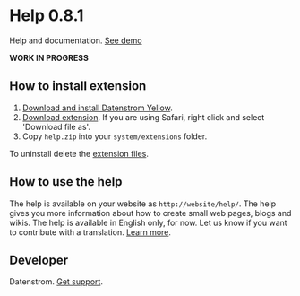 Help 0.8.1
==========
Help and documentation. [See demo](https://extensions.datenstrom.se/help/)

**WORK IN PROGRESS**

## How to install extension

1. [Download and install Datenstrom Yellow](https://github.com/datenstrom/yellow/).
2. [Download extension](https://github.com/datenstrom/yellow-extensions/raw/master/zip/help.zip). If you are using Safari, right click and select 'Download file as'.
3. Copy `help.zip` into your `system/extensions` folder.

To uninstall delete the [extension files](extension.ini).

## How to use the help

The help is available on your website as `http://website/help/`. The help gives you more information about how to create small web pages, blogs and wikis. The help is available in English only, for now. Let us know if you want to contribute with a translation. [Learn more](https://github.com/datenstrom/yellow-extensions/blob/master/CONTRIBUTING.md).

## Developer

Datenstrom. [Get support](https://extensions.datenstrom.se/help/).
